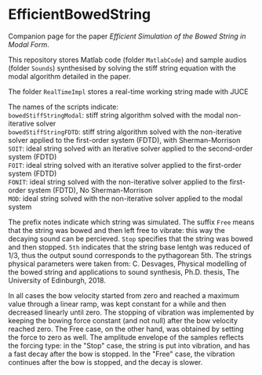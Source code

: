 # EfficientBowedString
Companion page for the paper *Efficient Simulation of the Bowed String in Modal Form*.

This repository stores Matlab code (folder `MatlabCode`) and sample audios (folder `Sounds`) synthesised by solving the stiff string equation with the modal algorithm detailed in the paper.  

The folder `RealTimeImpl` stores a real-time working string made with JUCE

The names of the scripts indicate:  
`bowedStiffStringModal`: stiff string algorithm solved with the modal non-iterative solver\
`bowedStiffStringFDTD`: stiff string algorithm solved with the non-iterative solver applied to the first-order system (FDTD), with Sherman-Morrison\
`SOIT`: ideal string solved with an iterative solver applied to the second-order system (FDTD)\
`FOIT`: ideal string solved with an iterative solver applied to the first-order system (FDTD)\
`FONIT`: ideal string solved with the non-iterative solver applied to the first-order system (FDTD), No Sherman-Morrison\
`MOD`: ideal string solved with the non-iterative solver applied to the modal system  


The prefix notes indicate which string was simulated. The suffix `Free` means that the string was bowed and then left free to vibrate: this way the decaying sound can be percieved. `Stop` specifies that the string was bowed and then stopped. `5th` indicates that the string base lentgh was reduced of 1/3, thus the output sound corresponds to the pythagorean 5th. The strings physical parameters were taken from: C. Desvages, Physical modelling of the bowed string and applications to sound synthesis, Ph.D. thesis, The University of Edinburgh, 2018.

In all cases the bow velocity started from zero and reached a maximum value through a linear ramp, was kept constant for a while and then decreased linearly until zero.
The stopping of vibration was implemented by keeping the bowing force constant (and not null) after the bow velocity reached zero. The Free case, on the other hand, was obtained by setting the force to zero as well. The amplitude envelope of the samples reflects the forcing type: in the "Stop" case, the string is put into vibration, and has a fast decay after the bow is stopped. In the "Free" case, the vibration continues after the bow is stopped, and the decay is slower.
